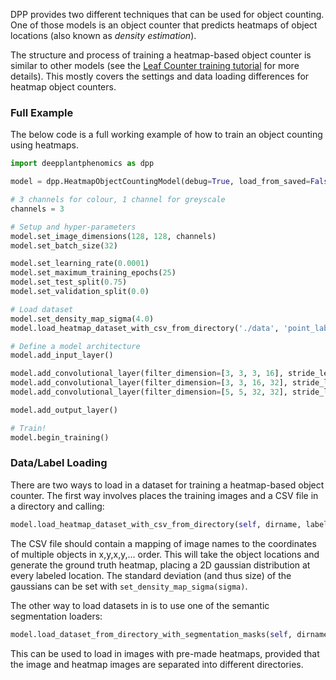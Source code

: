 DPP provides two different techniques that can be used for object counting. One of those models is an object counter that predicts heatmaps of object locations (also known as *density estimation*).

The structure and process of training a heatmap-based object counter is similar to other models (see the [Leaf Counter training tutorial](Tutorial-Training-The-Leaf-Counter.md) for more details). This mostly covers the settings and data loading differences for heatmap object counters.

### Full Example

The below code is a full working example of how to train an object counting using heatmaps.

```python
import deepplantphenomics as dpp

model = dpp.HeatmapObjectCountingModel(debug=True, load_from_saved=False)

# 3 channels for colour, 1 channel for greyscale
channels = 3

# Setup and hyper-parameters
model.set_image_dimensions(128, 128, channels)
model.set_batch_size(32)

model.set_learning_rate(0.0001)
model.set_maximum_training_epochs(25)
model.set_test_split(0.75)
model.set_validation_split(0.0)

# Load dataset
model.set_density_map_sigma(4.0)
model.load_heatmap_dataset_with_csv_from_directory('./data', 'point_labels.csv')

# Define a model architecture
model.add_input_layer()

model.add_convolutional_layer(filter_dimension=[3, 3, 3, 16], stride_length=1, activation_function='relu')
model.add_convolutional_layer(filter_dimension=[3, 3, 16, 32], stride_length=1, activation_function='relu')
model.add_convolutional_layer(filter_dimension=[5, 5, 32, 32], stride_length=1, activation_function='relu')

model.add_output_layer()

# Train!
model.begin_training()
```

### Data/Label Loading

There are two ways to load in a dataset for training a heatmap-based object counter. The first way involves places the training images and a CSV file in a directory and calling:

```python
model.load_heatmap_dataset_with_csv_from_directory(self, dirname, label_file)
```

The CSV file should contain a mapping of image names to the coordinates of multiple objects in x,y,x,y,... order. This will take the object locations and generate the ground truth heatmap, placing a 2D gaussian distribution at every labeled location. The standard deviation (and thus size) of the gaussians can be set with `set_density_map_sigma(sigma)`.

The other way to load datasets in is to use one of the semantic segmentation loaders:

```python
model.load_dataset_from_directory_with_segmentation_masks(self, dirname, seg_dirname)
```

This can be used to load in images with pre-made heatmaps, provided that the image and heatmap images are separated into different directories.
